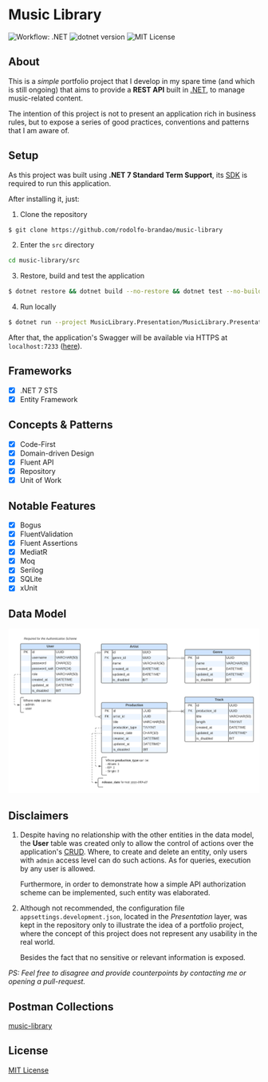 

# Music Library

![Workflow: .NET](https://github.com/rodolfo-brandao/music-library/actions/workflows/dotnet-ci.yml/badge.svg)
![dotnet version](https://img.shields.io/badge/.NET-7_STS-blue)
![MIT License](https://img.shields.io/github/license/rodolfo-brandao/music-library)

## About
This is a *simple* portfolio project that I develop in my spare time (and which is still ongoing) that aims to provide a **REST API** built in [.NET](https://dotnet.microsoft.com/), to manage music-related content.

The intention of this project is not to present an application rich in business rules, but to expose a series of good practices, conventions and patterns that I am aware of.

## Setup
As this project was built using **.NET 7 Standard Term Support**, its [SDK](https://dotnet.microsoft.com/en-us/download) is required to run this application.

After installing it, just:

1. Clone the repository
```bash
$ git clone https://github.com/rodolfo-brandao/music-library
```

2. Enter the `src` directory
```bash
cd music-library/src
```

3. Restore, build and test the application
```bash
$ dotnet restore && dotnet build --no-restore && dotnet test --no-build --verbosity normal
```

4. Run locally
```bash
$ dotnet run --project MusicLibrary.Presentation/MusicLibrary.Presentation.csproj
```

After that, the application's Swagger will be available via HTTPS at `localhost:7233` ([here](https://localhost:7233/swagger/index.html)).

## Frameworks
- [x] .NET 7 STS
- [x] Entity Framework

## Concepts & Patterns
- [x] Code-First
- [x] Domain-driven Design
- [x] Fluent API
- [x] Repository
- [x] Unit of Work

## Notable Features
- [x] Bogus
- [x] FluentValidation
- [x] Fluent Assertions
- [x] MediatR
- [x] Moq
- [x] Serilog
- [x] SQLite
- [x] xUnit

## Data Model

<img src="assets/data-model.png" witdh="500" />

## Disclaimers
1. Despite having no relationship with the other entities in the data model, the **User** table was created only to allow the control of actions over the application's [CRUD](https://pt.wikipedia.org/wiki/CRUD). Where, to create and delete an entity, only users with `admin` access level can do such actions. As for queries, execution by any user is allowed.
	
	Furthermore, in order to demonstrate how a simple API authorization scheme can be implemented, such entity was elaborated.

2. Although not recommended, the configuration file `appsettings.development.json`, located in the *Presentation* layer, was kept in the repository only to illustrate the idea of a portfolio project, where the concept of this project does not represent any usability in the real world.

	Besides the fact that no sensitive or relevant information is exposed.

*PS: Feel free to disagree and provide counterpoints by contacting me or opening a pull-request.*

## Postman Collections
[music-library](postman-collections/music-library.json)

## License
[MIT License](LICENSE)
